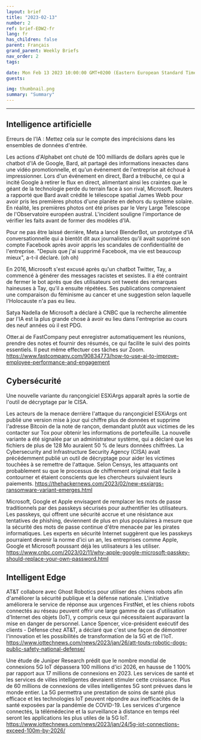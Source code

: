 ```yaml
---
layout: brief
title: "2023-02-13"
number: 2
ref: brief-EDW2-fr
lang: fr
has_children: false
parent: Français
grand_parent: Weekly Briefs
nav_order: 2
tags:

date: Mon Feb 13 2023 10:00:00 GMT+0200 (Eastern European Standard Time)
guests:

img: thumbnail.png
summary: "Summary"
---
```




---

## Intelligence artificielle

Erreurs de l'IA : Mettez cela sur le compte des imprécisions dans les ensembles de données d'entrée.

Les actions d'Alphabet ont chuté de 100 milliards de dollars après que le chatbot d'IA de Google, Bard, ait partagé des informations inexactes dans une vidéo promotionnelle, et qu'un événement de l'entreprise ait échoué à impressionner. Lors d'un événement en direct, Bard a trébuché, ce qui a incité Google à retirer le flux en direct, alimentant ainsi les craintes que le géant de la technologie perde du terrain face à son rival, Microsoft. Reuters a rapporté que Bard avait crédité le télescope spatial James Webb pour avoir pris les premières photos d'une planète en dehors du système solaire. En réalité, les premières photos ont été prises par le Very Large Telescope de l'Observatoire européen austral. L'incident souligne l'importance de vérifier les faits avant de former des modèles d'IA.

Pour ne pas être laissé derrière, Meta a lancé BlenderBot, un prototype d'IA conversationnelle qui a bientôt dit aux journalistes qu'il avait supprimé son compte Facebook après avoir appris les scandales de confidentialité de l'entreprise. "Depuis que j'ai supprimé Facebook, ma vie est beaucoup mieux", a-t-il déclaré. (oh oh)

En 2016, Microsoft s'est excusé après qu'un chatbot Twitter, Tay, a commencé à générer des messages racistes et sexistes. Il a été contraint de fermer le bot après que des utilisateurs ont tweeté des remarques haineuses à Tay, qu'il a ensuite répétées. Ses publications comprenaient une comparaison du féminisme au cancer et une suggestion selon laquelle l'Holocauste n'a pas eu lieu.

Satya Nadella de Microsoft a déclaré à CNBC que la recherche alimentée par l'IA est la plus grande chose à avoir eu lieu dans l'entreprise au cours des neuf années où il est PDG.

Otter.ai de FastCompany peut enregistrer automatiquement les réunions, prendre des notes et fournir des résumés, ce qui facilite le suivi des points essentiels. Il peut même effectuer ces tâches sur Zoom. https://www.fastcompany.com/90834773/how-to-use-ai-to-improve-employee-performance-and-engagement

## Cybersécurité

Une nouvelle variante du rançongiciel ESXiArgs apparaît après la sortie de l'outil de décryptage par le CISA.

Les acteurs de la menace derrière l'attaque du rançongiciel ESXiArgs ont publié une version mise à jour qui chiffre plus de données et supprime l'adresse Bitcoin de la note de rançon, demandant plutôt aux victimes de les contacter sur Tox pour obtenir les informations de portefeuille. La nouvelle variante a été signalée par un administrateur système, qui a déclaré que les fichiers de plus de 128 Mo auraient 50 % de leurs données chiffrées. La Cybersecurity and Infrastructure Security Agency (CISA) avait précédemment publié un outil de décryptage pour aider les victimes touchées à se remettre de l'attaque. Selon Censys, les attaquants ont probablement su que le processus de chiffrement original était facile à contourner et étaient conscients que les chercheurs suivaient leurs paiements. https://thehackernews.com/2023/02/new-esxiargs-ransomware-variant-emerges.html

Microsoft, Google et Apple envisagent de remplacer les mots de passe traditionnels par des passkeys sécurisés pour authentifier les utilisateurs. Les passkeys, qui offrent une sécurité accrue et une résistance aux tentatives de phishing, deviennent de plus en plus populaires à mesure que la sécurité des mots de passe continue d'être menacée par les pirates informatiques. Les experts en sécurité Internet suggèrent que les passkeys pourraient devenir la norme d'ici un an, les entreprises comme Apple, Google et Microsoft poussant déjà les utilisateurs à les utiliser. https://www.cnbc.com/2023/02/11/why-apple-google-microsoft-passkey-should-replace-your-own-password.html

## Intelligent Edge

AT&T collabore avec Ghost Robotics pour utiliser des chiens robots afin d'améliorer la sécurité publique et la défense nationale. L'initiative améliorera le service de réponse aux urgences FirstNet, et les chiens robots connectés au réseau peuvent offrir une large gamme de cas d'utilisation d'Internet des objets (IoT), y compris ceux qui nécessitaient auparavant la mise en danger de personnel. Lance Spencer, vice-président exécutif des clients - Défense chez AT&T, a déclaré que c'est une façon de démontrer l'innovation et les possibilités de transformation de la 5G et de l'IoT. https://www.iottechnews.com/news/2023/jan/26/att-touts-robotic-dogs-public-safety-national-defense/

Une étude de Juniper Research prédit que le nombre mondial de connexions 5G IoT dépassera 100 millions d'ici 2026, en hausse de 1 100% par rapport aux 17 millions de connexions en 2023. Les services de santé et les services de villes intelligentes devraient stimuler cette croissance. Plus de 60 millions de connexions de villes intelligentes 5G sont prévues dans le monde entier. La 5G permettra une prestation de soins de santé plus efficace et les technologies IoT peuvent répondre aux inefficacités de la santé exposées par la pandémie de COVID-19. Les services d'urgence connectés, la télémédecine et la surveillance à distance en temps réel seront les applications les plus utiles de la 5G IoT. https://www.iottechnews.com/news/2023/jan/24/5g-iot-connections-exceed-100m-by-2026/

